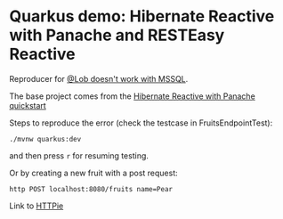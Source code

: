 # Quarkus demo: Hibernate Reactive with Panache and RESTEasy Reactive

Reproducer for [@Lob doesn't work with MSSQL](https://github.com/eclipse-vertx/vertx-sql-client/issues/1200).

The base project comes from the [Hibernate Reactive with Panache quickstart](https://github.com/quarkusio/quarkus-quickstarts/tree/main/hibernate-reactive-panache-quickstart)

Steps to reproduce the error (check the testcase in FruitsEndpointTest):
```
./mvnw quarkus:dev
```
and then press `r` for resuming testing.

Or by creating a new fruit with a post request:
```
http POST localhost:8080/fruits name=Pear
```

Link to [HTTPie](https://github.com/httpie/httpie)



